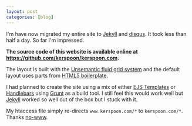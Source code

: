 ```yaml
---
layout: post
categories: [blog]
---
```


I'm have now migrated my entire site to [Jekyll](http://jekyllrb.com/) and [disqus](http://disqus.com/). It took less than half a day. So far I'm impressed.

**The source code of this website is available online at <https://github.com/kerspoon/kerspoon.com>.**

The layout is built with the [Unsemantic fluid grid system](http://unsemantic.com/) and the default layout uses parts from [HTML5 boilerplate](http://html5boilerplate.com/).

I had planned to create the site using a mix of either [EJS Templates](http://embeddedjs.com/) or [Handlebars](http://handlebarsjs.com/) using [Grunt](http://gruntjs.com/) as a build tool. I still feel this would work well but [Jekyll](http://jekyllrb.com/) worked so well out of the box but I stuck with it.

My htaccess file simply re-directs `www.kerspoon.com/*` to `kerspoon.com/*`. Thanks [no-www](http://no-www.org/).

